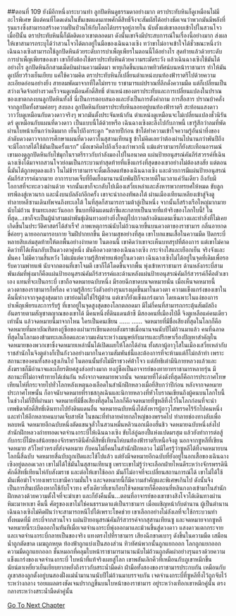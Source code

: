 ##ตอนที่ 109 ยังมีอีกหนึ่งกระบวนท่า
ลูกปัดหินดูธรรมดาอย่างมาก ตราประทับหินก็ดูเหมือนไม่มีอะไรพิเศษ
มีแต่คนที่โดดเด่นในขั้นเขตแดนเทพศักดิ์สิทธิ์จึงจะสัมผัสได้อย่างชัดเจนว่าพวกมันมีพลังที่รุนแรงซึ่งสามารถสร้างความปั่นป่วนให้กับโลกได้บรรจุอยู่ภายใน
นับตั้งแต่เขาลอบเข้าไปในสวนโจวเมื่อปีนั้น ตราประทับหินนี้ก็มัดติดเอวเขาตลอดมา ดังนั้นเขาจึงมีประสบการณ์ในเรื่องนี้อย่างมาก ส่งผลให้เขาสามารถระบุได้ว่าสวนโจวได้ตกอยู่ในมือของเฉินฉางเซิง ทว่าขาไม่อาจเข้าใจได้ชั่วขณะหนึ่งว่าเฉินฉางเซิงสามารถใช้ลูกปัดหินด้วยระดับการบำเพ็ญเพียรในตอนนี้ได้อย่างไร
สุดท้ายแล้วด้วยระดับการบำเพ็ญเพียรของเขา เขาก็ยังต้องใช้ตราประทับหินด้วยความระมัดระวัง แล้วเฉินฉางเซิงใช้มันได้อย่างไร
ลูกปัดหินอีกสามเม็ดบินผ่านความมืดมา
พายุเกิดขึ้นบนภาพทิวทัศน์บนหน้าราชามาร ทำให้มันดูเปลี่ยวร้างเย็นเยียบ
แค่ใช้ความคิด ตราประทับหินก็เปลี่ยนตำแหน่งบนท้องฟ้าราตรีไปด้วยความละเอียดอ่อนอย่างยิ่ง สายลมพัดมาจากที่ใดไม่ทราบ
ราชามารแผ่ปราณที่ลึกดั่งความมืด แต่ก็เปลี่ยนเป็นสว่างเจิดจ้าอย่างรวดเร็วจนดูเหมือนศักดิ์สิทธิ์
ตำแหน่งของตราประทับและการเปลี่ยนแปลงในปราณของเขาตกลงบนลูกปัดหินทั้งสี่ นี่เป็นการตอบสนองและยังเป็นการตั้งคำถาม การสื่อสาร
ปราณบ้าคลั่งจากลูกปัดทั้งสามค่อยๆ สงบลง
ลูกปัดหินกับตราประทับหินลอยอยู่บนท้องฟ้าราตรี สะท้อนแสงดาววาววับดูเหมือนกับดวงดาวจริงๆ
พวกมันตั้งประจันหน้ากัน ตำแหน่งดูเหมือนจะไม่เปลี่ยนแปลงชั่วนิรันดร์ ดูเหมือนกับแผนที่ดวงดาว
เป็นแบบนี้ได้ด้วยหรือ เฉินฉางเซิงตะลึงไปกับภาพนี้ เขารู้สึกว่าลมที่พัดผ่านใบหน้าเย็นกว่าเดิมมาก เย็นไปถึงกระดูก
“หลายปีก่อน ข้าได้ทำความเข้าใจความรู้อันน่าทึ่งของลำดับดวงดาวจากการศึกษาแผนที่ดวงดาวในสุสานเทียนซู ข้าไม่คิดเลยว่าต้องผ่านไปนานกว่าพันปีถึงจะมีโอกาสได้ใช้มันเป็นครั้งแรก”
เมื่อเขาคิดไปถึงเรื่องเก่าพวกนี้ แม้แต่ราชามารก็ยังสะเทือนอารมณ์ เขามองดูลูกปัดหินกับไข่มุกในราตรีราวกับกำลังมองไปในอนาคต
แผ่นป้ายอนุสรณ์คัมภีร์สวรรค์ที่เฉินฉางเซิงได้มาจากสวนโจวย่อมเป็นกระบวนท่าสุดท้ายที่แข็งแกร่งที่สุดของเขาอย่างไม่ต้องสงสัย แต่ตอนนี้มันได้ถูกหยุดลงแล้ว ในไม่ช้าราชามารจะดื่มเลือดแท้ของเฉินฉางเซิง และด้วยการมีแผ่นป้ายอนุสรณ์คัมภีร์สวรรค์มากมาย อาการบาดเจ็บที่ยืดเยื้อมานานนับพันปีก็จะหายดีในเวลาแค่วันเดียว ถึงกับมีโอกาสที่จะทะลวงผ่านด้วย
จากนั้นเขาก็จะกลับไปเมืองเสวี่ยเหล่าและสังหารพวกทรยศให้หมด ขับลูกทรพีลงสู่เหวนรก และนั่งบนบัลลังก์อีกครั้ง เขาจะนำกองทัพลงใต้ ผ่านเมืองเทียนเหลียงเข้าสู่จิงตู ทำลายหลีซานเดินทัพจนถึงทะเลใต้ ในที่สุดก็สามารถรวมต้าลู่เป็นหนึ่ง จากนั้นก็สร้างเรือใหญ่มากมายนับไม่ถ้วน ข้ามทะเลตะวันออก ขึ้นบกที่ดินแดนต้าซีและกลายเป็นนายที่แท้จริงของโลกใบนี้!
ในที่สุด...เขาก็จะเป็นผู้นำสามเผ่าพันธุ์เดินทางอย่างยิ่งใหญ่ไปกวาดล้างดินแดนเซิ่นกวงและทำสิ่งที่ไม่เคยเกิดขึ้นในประวัติศาสตร์ได้สำเร็จ!
ภาพเหตุการณ์นับไม่ถ้วนฉายขึ้นบนดวงตาของราชามาร กลิ่นอายกดขี่ค่อยๆ ฉายออกมารอบกาย ริมฝีปากยกขึ้น มีความสุขอย่างที่สุด
เขาโบกแขนเสื้อในความมืด ปัดกระบี่หลายสิบเล่มสุดท้ายให้ตกพื้นอย่างง่ายดาย
ในตอนนี้ เขาคิดว่าเขาจะเห็นบทสรุปที่ต้องการ แต่เขาไม่คาดคิดว่าที่ได้เห็นกลับเป็นดวงตาคู่หนึ่ง
มันคือดวงตาของเฉินฉางเซิง กระจ่างใสและเยือกเย็น จริงจังและมั่นคง ไม่มีความสิ้นหวัง ไม่แม้แต่ความรู้สึกพ่ายแพ้อยู่ในดวงตา
เฉินฉางเซิงไม่ได้อยู่ในจุดที่เดิมเพื่อรอรับความพ่ายแพ้ นับจากตอนที่เขาโจมตี เขาก็ได้โดดขึ้นจากพื้น พุ่งเข้าหาราชามาร
ด้านหลังกระบี่สามพันเล่มที่พุ่งมาก็คือแผ่นป้ายอนุสรณ์คัมภีร์สวรรค์และด้านหลังแผ่นป้ายอนุสรณ์คัมภีร์สวรรค์ก็คือตัวเขาเอง แทนที่จะเป็นกระบี่ เขาถือจดหมายฉบับหนึ่ง
มีรอยฉีกขาดบนจดหมายนั่น
เมื่อเห็นจดหมายนี้ ดวงตาของราชามารก็หรี่ลง ความรู้สึกระวังตัวอย่างรุนแรงผุดขึ้นมาในดวงตา
ความแข็งแกร่งของเขาในคืนนี้ห่างจากจุดสูงสุดมาก เขาย่อมไม่ใช่ไร้ผู้ต้าน แต่เขาก็ยังแข็งแกร่งมาก โดยเฉพาะในแง่ของการบำเพ็ญเพียรและการรับรู้ ที่เขาอยู่ในจุดสูงสุดของโลกตลอดมา
มีไม่กี่คนที่สามารถกระตุ้นสัมผัสถึงอันตรายตามสัญชาตญาณของเขาได้
มีคนหนึ่งที่ดินแดนต้าซี
มีสองคนที่เมืองไป๋ตี้
จิงตูเหลือแค่คนเดียวเท่านั้น
แล้วจดหมายนี้มาจากไหน ใครเป็นคนเขียน
……
……
จดหมายที่มีชื่อเสียงที่สุดในโลกก็คือจดหมายที่มหาบัณฑิตทงกู่ซือของเผ่ามารเขียนตอบสังฆราชเมื่อนานจนนับปีไม่ถ้วนมาแล้ว คนที่ฉลาดที่สุดในโลกมองข้ามทะเลเลือดและความแค้นระหว่างมนุษย์กับมารและปรึกษาเรื่องปัญหาสำคัญในจดหมายของพวกเขาซึ่งจดหมายเหล่านั้นได้เปิดเผยให้โลกได้อ่าน
ทั้งสภาผู้อาวุโสในเมืองเสวี่ยเหล่ากับราชสำนักในจิงตูต่างก็เป็นกังวลอย่างมากในความสัมพันธ์นี้และต้องการที่จะห้ามแต่ก็ไม่กล้าทำ เพราะสถานะของคนทั้งสองสูงเกินไป ในตอนนั้นยังไม่มีราชวงศ์ต้าโจว แต่ลัทธิเต๋ามีนิกายหลวงแล้วและสังฆราชก็มีอำนาจและเกียรติยศสูงส่งอย่างมาก ทงกู่ซือเป็นอาจารย์ของทายาทราชามารหลายรุ่น มีสถานะที่ไม่อาจท้าทายได้เช่นกัน
หลังจากจดหมายพวกนั้น จดหมายที่โด่งดังที่สุดก็คือการประกาศโทษเทียนไห่ที่กระจายไปทั่วโลกหลังเหตุนองเลือดในสำนักฝึกหลวงเมื่อยี่สิบกว่าปีก่อน
หลังจากจดหมายประกาศโทษนั้น ก็อาจนับจดหมายที่ราชสกุลเฉินและนิกายหลวงที่หัวโบราณเขียนถึงผู้คนบนโลกใบนี้
ในช่วงไม่กี่ปีที่ผ่านมา จดหมายที่มีชื่อเสียงที่สุดในโลกก็คือจดหมายที่ซูหลีทิ้งไว้ในโลกก่อนที่จะนำเทพธิดาศักดิ์สิทธิ์เดินทางไปยังดินแดนอื่น จดหมายฉบับหนึ่งได้สังหารผู้อาวุโสพรรคไร้รักไปคนหนึ่งและทำให้อีกหลายคนบาดเจ็บสาหัส ในขณะที่ทำลายค่ายกลใหญ่ของพรรคไป ทำลายช่องทางลับเพื่อหลบหนี จดหมายอีกฉบับหนึ่งตัดแขนจูลั่วในสวนหมื่นหลิวนอกเมืองฮั่นชิว จดหมายฉบับหนึ่งส่งไปสำนักฝึกหลวงถ่ายทอดเจตจำนงกระบี่ให้เฉินฉางเซิง ขับไล่อู๋ฉยงปี้แห่งแปดมรสุม แล้วยังทำการต่อสู้กับกระบี่ไม้หงส์น้อยของจักรพรรดินีศักดิ์สิทธิ์เทียนไห่บนท้องฟ้าราตรีเหนือจิงตู
นอกจากซูหลีที่เขียนจดหมาย สวีโหย่วหรงที่ส่งจดหมาย กับคนไม่กี่คนในสำนักฝึกหลวง ไม่มีใครรู้ว่าซูหลีได้ทิ้งจดหมายบนโลกนี้สี่ฉบับ
จดหมายสี่ฉบับถูกเปิดและใช้ไปแล้ว แต่ยังมีจดหมายอีกฉบับที่ยังอยู่ในอกเสื้อของเฉินฉางเซิงอยู่ตลอดเวลา
เขาไม่ได้ใช้มันในสุสานเทียนซู เพราะเขาไม่รู้ว่าจะเลือกฝ่ายไหนดีระหว่างจักรพรรดินีศักดิ์สิทธิ์เทียนไห่กับสังฆราช และต่อให้เขาใช้ออก มันก็ไม่อาจที่จะเปลี่ยนสถานการณ์ได้ เขาไม่ได้ใช้มันเพื่อฆ่าโจวทงเพราะเขามีความมั่นใจ และจดหมายนี้ก็มีความสำคัญและพิเศษเกินไป ดังนั้นจึงเป็นการสิ้นเปลืองหากใช้กับโจวทง ครั้งเดียวที่เขาเกือบใช้จดหมายก็คือตอนที่หลินกงกงเข้ามาในสำนักฝึกหลวงด้วยความตั้งใจที่จะฆ่าเขา และก็ยังคืนนั้น...ตอนที่อาจารย์ของเขาซางสิงโจวได้เดินทางผ่านหิมะมาหาเขา
คืนนี้ ศัตรูของเขาไม่ใช่คนธรรมดาแต่เป็นราชามาร
เมื่อเผชิญหน้ากับตำนาน ผู้เป็นตำนาน เฉินฉางเซิงไม่คิดฝันว่าจะสามารถหนีไปได้เพราะโชคช่วย เขาเลือกอย่างไม่ลังเลที่จะใช้กระบวนท่าทั้งหมดที่มี
กระบี่จากสวนโจว แผ่นป้ายอนุสรณ์คัมภีร์สวรรค์จากสุสานเทียนซู และจดหมายจากซูหลี
จดหมายนี้ระเบิดออกในทันทีเมื่อเจตจำนงกระบี่พุ่งออกมาและม้วนขึ้นสู่ดวงดาว
แสงดาวแตกกระจายและเจตจำนงกระบี่กลายเป็นของจริง แทงตรงไปที่ราชามาร
เสียงฉีกขาดเบาๆ ดังขึ้นในความมืด
เสมือนน้ำถูกตัดขาด เมฆถูกหยุด ท้องฟ้าถูกแบ่งเป็นสองส่วน
ทิวทัศน์พวกนั้นถูกแยกออก
โลกถูกแยกออก
ความมืดถูกแยกออก
ชั้นหมอกที่คลุมใบหน้าราชามารมานานนับไม่ถ้วนถูกตัดผ่าอย่างรุนแรงด้วยความแข็งแกร่งของเจตจำนงกระบี่
ใบหน้าที่แท้จริงเผยสู่โลก
เขาพลันเลิกคิ้วที่เหมือนกับภูเขาหมึกขึ้น
นัยน์ตาเหยี่ยวเย็นเยียบยากหยั่งถึงราวกับสระน้ำมืดดำ
ฝ่ามือทั้งสองของราชามารประกบกัน
เหมือนกับภูเขาสองลูกตั้งอยู่บนสองฝั่งแม่น้ำมานานนับปีไม่ถ้วนมาบรรจบกัน
เจตจำนงกระบี่ที่ซูหลีทิ้งไว้ถูกจับไว้ระหว่างกลาง
รอยแผลตรงชัดเจนปรากฏขึ้นบนใบหน้าของราชามาร
อยู่ระหว่างเทือกเขาหมึกคู่นั้น ตรงกลางระหว่างสระน้ำมืดดำคู่นั้น


[Go To Next Chapter]( ./782.md)